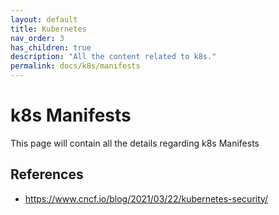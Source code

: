 ```yaml
---
layout: default
title: Kubernetes
nav_order: 3
has_children: true
description: "All the content related to k8s."
permalink: docs/k8s/manifests
---
```


# k8s Manifests
This page will contain all the details regarding k8s Manifests
## References
* https://www.cncf.io/blog/2021/03/22/kubernetes-security/